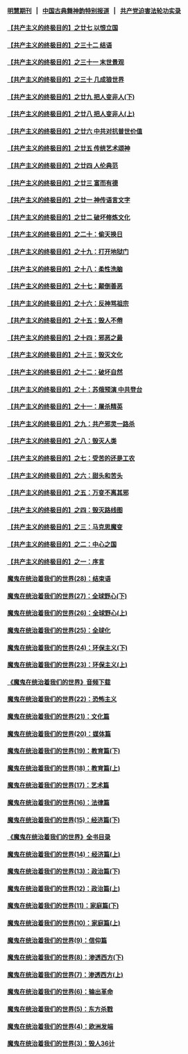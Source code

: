 #### [明慧期刊](https://github.com/gfw-breaker/mh-qikan) &nbsp;&nbsp;|&nbsp;&nbsp; [中国古典舞神韵特别报道](https://github.com/gfw-breaker/mh-news/blob/master/shenyun.md?t=07120035) &nbsp;&nbsp;|&nbsp;&nbsp; [共产党迫害法轮功实录](https://github.com/gfw-breaker/mh-news/blob/master/README.md?t=07120035)  

#### [【共产主义的终极目的】之廿七 以恨立国](../pages/nsc422/n11336944.md?t=07120035) 

#### [【共产主义的终极目的】之三十二 结语](../pages/nsc422/n11360535.md?t=07120035) 

#### [【共产主义的终极目的】之三十一 末世景观](../pages/nsc422/n11351129.md?t=07120035) 

#### [【共产主义的终极目的】之三十 几成狼世界](../pages/nsc422/n11348280.md?t=07120035) 

#### [【共产主义的终极目的】之廿九 把人变非人(下)](../pages/nsc422/n11344140.md?t=07120035) 

#### [【共产主义的终极目的】之廿八 把人变非人(上)](../pages/nsc422/n11340492.md?t=07120035) 

#### [【共产主义的终极目的】之廿六 中共对抗普世价值](../pages/nsc422/n11324785.md?t=07120035) 

#### [【共产主义的终极目的】之廿五 传统艺术颂神](../pages/nsc422/n11296396.md?t=07120035) 

#### [【共产主义的终极目的】之廿四 人伦典范](../pages/nsc422/n11296397.md?t=07120035) 

#### [【共产主义的终极目的】之廿三 富而有德](../pages/nsc422/n11283598.md?t=07120035) 

#### [【共产主义的终极目的】之廿一 神传语言文字](../pages/nsc422/n11263265.md?t=07120035) 

#### [【共产主义的终极目的】之廿二 破坏修炼文化](../pages/nsc422/n11245728.md?t=07120035) 

#### [【共产主义的终极目的】之二十：偷天换日](../pages/nsc422/n11238846.md?t=07120035) 

#### [【共产主义的终极目的】之十九：打开地狱门](../pages/nsc422/n11206376.md?t=07120035) 

#### [【共产主义的终极目的】之十八：柔性洗脑](../pages/nsc422/n11199994.md?t=07120035) 

#### [【共产主义的终极目的】之十七：颠倒善恶](../pages/nsc422/n11179782.md?t=07120035) 

#### [【共产主义的终极目的】之十六：反神骂祖宗](../pages/nsc422/n11166798.md?t=07120035) 

#### [【共产主义的终极目的】之十五：毁人不倦](../pages/nsc422/n11166792.md?t=07120035) 

#### [【共产主义的终极目的】之十四：邪恶之最](../pages/nsc422/n11150249.md?t=07120035) 

#### [【共产主义的终极目的】之十三：毁灭文化](../pages/nsc422/n11135227.md?t=07120035) 

#### [【共产主义的终极目的】之十二：破坏自然](../pages/nsc422/n11135214.md?t=07120035) 

#### [【共产主义的终极目的】之十：苏俄预演 中共登台](../pages/nsc422/n11118424.md?t=07120035) 

#### [【共产主义的终极目的】之十一：屠杀精英](../pages/nsc422/n11118442.md?t=07120035) 

#### [【共产主义的终极目的】之九：共产邪灵一路杀](../pages/nsc422/n11114139.md?t=07120035) 

#### [【共产主义的终极目的】之八：毁灭人类](../pages/nsc422/n11108503.md?t=07120035) 

#### [【共产主义的终极目的】之七：受苦的还是工农](../pages/nsc422/n11101809.md?t=07120035) 

#### [【共产主义的终极目的】之六：甜头和苦头](../pages/nsc422/n11096971.md?t=07120035) 

#### [【共产主义的终极目的】之五：万变不离其邪](../pages/nsc422/n11091285.md?t=07120035) 

#### [【共产主义的终极目的】之四：毁灭路线图](../pages/nsc422/n11086284.md?t=07120035) 

#### [【共产主义的终极目的】之三：马克思魔变](../pages/nsc422/n11061941.md?t=07120035) 

#### [【共产主义的终极目的】之二：中心之国](../pages/nsc422/n11047728.md?t=07120035) 

#### [【共产主义的终极目的】之一：序言](../pages/nsc422/n11086077.md?t=07120035) 

#### [魔鬼在统治着我们的世界(28)：结束语](../pages/nsc422/n10936246.md?t=07120035) 

#### [魔鬼在统治着我们的世界(27)：全球野心(下)](../pages/nsc422/n10928319.md?t=07120035) 

#### [魔鬼在统治着我们的世界(26)：全球野心(上)](../pages/nsc422/n10900318.md?t=07120035) 

#### [魔鬼在统治着我们的世界(25)：全球化](../pages/nsc422/n10788205.md?t=07120035) 

#### [魔鬼在统治着我们的世界(24)：环保主义(下)](../pages/nsc422/n10695307.md?t=07120035) 

#### [魔鬼在统治着我们的世界(23)：环保主义(上)](../pages/nsc422/n10688613.md?t=07120035) 

#### [《魔鬼在统治着我们的世界》音频下载](../pages/nsc422/n10635553.md?t=07120035) 

#### [魔鬼在统治着我们的世界(22)：恐怖主义](../pages/nsc422/n10614727.md?t=07120035) 

#### [魔鬼在统治着我们的世界(21)：文化篇](../pages/nsc422/n10597706.md?t=07120035) 

#### [魔鬼在统治着我们的世界(20)：媒体篇](../pages/nsc422/n10586579.md?t=07120035) 

#### [魔鬼在统治着我们的世界(19)：教育篇(下)](../pages/nsc422/n10564808.md?t=07120035) 

#### [魔鬼在统治着我们的世界(18)：教育篇(上)](../pages/nsc422/n10526970.md?t=07120035) 

#### [魔鬼在统治着我们的世界(17)：艺术篇](../pages/nsc422/n10499093.md?t=07120035) 

#### [魔鬼在统治着我们的世界(16)：法律篇](../pages/nsc422/n10485969.md?t=07120035) 

#### [魔鬼在统治着我们的世界(15)：经济篇(下)](../pages/nsc422/n10469975.md?t=07120035) 

#### [《魔鬼在统治着我们的世界》全书目录](../pages/nsc422/n10464261.md?t=07120035) 

#### [魔鬼在统治着我们的世界(14)：经济篇(上)](../pages/nsc422/n10457370.md?t=07120035) 

#### [魔鬼在统治着我们的世界(13)：政治篇(下)](../pages/nsc422/n10448270.md?t=07120035) 

#### [魔鬼在统治着我们的世界(12)：政治篇(上)](../pages/nsc422/n10444576.md?t=07120035) 

#### [魔鬼在统治着我们的世界(11)：家庭篇(下)](../pages/nsc422/n10440961.md?t=07120035) 

#### [魔鬼在统治着我们的世界(10)：家庭篇(上)](../pages/nsc422/n10435448.md?t=07120035) 

#### [魔鬼在统治着我们的世界(9)：信仰篇](../pages/nsc422/n10432159.md?t=07120035) 

#### [魔鬼在统治着我们的世界(8)：渗透西方(下)](../pages/nsc422/n10429603.md?t=07120035) 

#### [魔鬼在统治着我们的世界(7)：渗透西方(上)](../pages/nsc422/n10426013.md?t=07120035) 

#### [魔鬼在统治着我们的世界(6)：输出革命](../pages/nsc422/n10421536.md?t=07120035) 

#### [魔鬼在统治着我们的世界(5)：东方杀戮](../pages/nsc422/n10417707.md?t=07120035) 

#### [魔鬼在统治着我们的世界(4)：欧洲发端](../pages/nsc422/n10414890.md?t=07120035) 

#### [魔鬼在统治着我们的世界(3)：毁人36计](../pages/nsc422/n10411583.md?t=07120035) 

